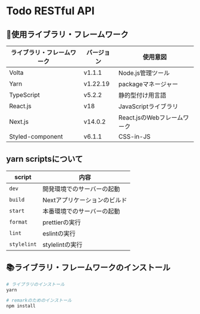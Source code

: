 # Todo RESTful API

## 📡使用ライブラリ・フレームワーク

|ライブラリ・フレームワーク|バージョン|使用意図|
|---|---|---|
|Volta|v1.1.1|Node.js管理ツール|
|Yarn|v1.22.19|packageマネージャー|
|TypeScript|v5.2.2|静的型付け用言語|
|React.js|v18|JavaScriptライブラリ|
|Next.js|v14.0.2|React.jsのWebフレームワーク|
|Styled-component|v6.1.1|CSS-in-JS|

## yarn scriptsについて

|script|内容|
|---|---|
|`dev`|開発環境でのサーバーの起動|
|`build`|Nextアプリケーションのビルド|
|`start`|本番環境でのサーバーの起動|
|`format`|prettierの実行|
|`lint`|eslintの実行|
|`stylelint`|stylelintの実行|

## 📚ライブラリ・フレームワークのインストール

```zsh
# ライブラリのインストール
yarn

# remarkのためのインストール
npm install
```
